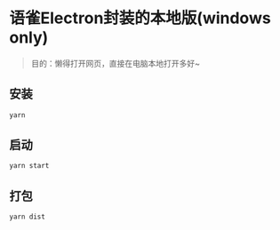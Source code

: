 # 语雀Electron封装的本地版(windows only)

> 目的：懒得打开网页，直接在电脑本地打开多好~

## 安装

```bash
yarn 
```

## 启动

```bash
yarn start
```



## 打包

```bash
yarn dist
```

